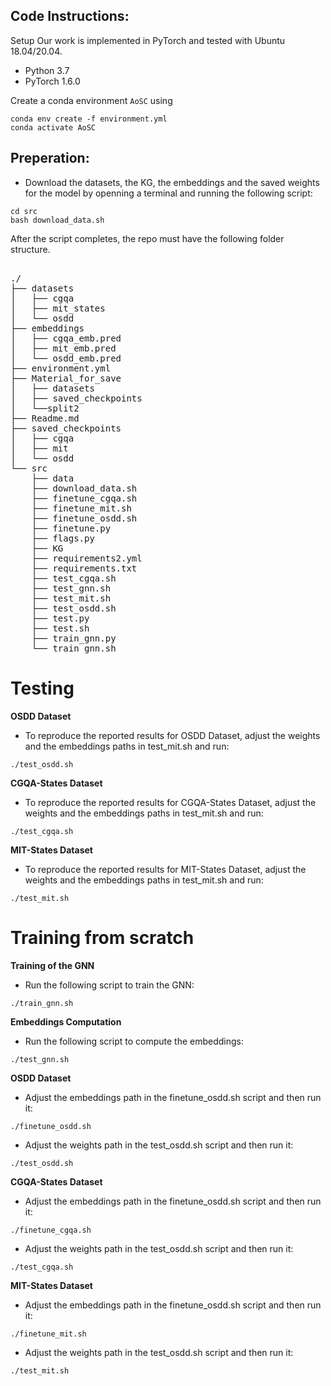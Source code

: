 

## Code Instructions:
Setup
Our work is implemented in PyTorch and tested with Ubuntu 18.04/20.04.

- Python 3.7
- PyTorch 1.6.0

Create a conda environment `AoSC` using
```
conda env create -f environment.yml
conda activate AoSC
```

## Preperation:
- Download the datasets, the KG, the embeddings and the saved weights for the model by openning a terminal and running the following script:

```
cd src
bash download_data.sh
```


After the  script completes, the repo must have the following folder structure.

<pre>

./
├── datasets
│   ├── cgqa
│   ├── mit_states
│   └── osdd
├── embeddings
│   ├── cgqa_emb.pred
│   ├── mit_emb.pred
│   └── osdd_emb.pred
├── environment.yml
├── Material_for_save
│   ├── datasets
│   ├── saved_checkpoints
│   └──split2
├── Readme.md
├── saved_checkpoints
│   ├── cgqa
│   ├── mit
│   └── osdd
└── src
    ├── data
    ├── download_data.sh
    ├── finetune_cgqa.sh
    ├── finetune_mit.sh
    ├── finetune_osdd.sh
    ├── finetune.py
    ├── flags.py
    ├── KG
    ├── requirements2.yml
    ├── requirements.txt
    ├── test_cgqa.sh
    ├── test_gnn.sh
    ├── test_mit.sh
    ├── test_osdd.sh
    ├── test.py
    ├── test.sh
    ├── train_gnn.py
    └── train_gnn.sh
</pre>


# Testing

**OSDD  Dataset**

- To reproduce the reported results for OSDD  Dataset, adjust the weights and the embeddings paths in test_mit.sh and run:

```
./test_osdd.sh
```

**CGQA-States  Dataset**

- To reproduce the reported results for CGQA-States Dataset, adjust the weights and the embeddings paths in test_mit.sh and run:

```
./test_cgqa.sh
```

**MIT-States  Dataset**

- To reproduce the reported results for MIT-States Dataset, adjust the weights and the embeddings paths in test_mit.sh and run:

```
./test_mit.sh
```


# Training from scratch


**Training of the GNN**

- Run the following script to train the GNN:

```
./train_gnn.sh
```


**Embeddings Computation**

- Run the following script to compute the embeddings:

```
./test_gnn.sh
```


**OSDD  Dataset**

- Adjust the embeddings path in the finetune_osdd.sh script and then run it:



```
./finetune_osdd.sh
```

- Adjust the weights path in the test_osdd.sh script and then run it:


```
./test_osdd.sh
```

**CGQA-States  Dataset**

- Adjust the embeddings path in the finetune_osdd.sh script and then run it:



```
./finetune_cgqa.sh
```

- Adjust the weights path in the test_osdd.sh script and then run it:


```
./test_cgqa.sh
```

**MIT-States  Dataset**

- Adjust the embeddings path in the finetune_osdd.sh script and then run it:



```
./finetune_mit.sh
```

- Adjust the weights path in the test_osdd.sh script and then run it:


```
./test_mit.sh
```
